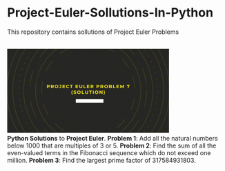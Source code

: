 # Project-Euler-Sollutions-In-Python
This repository contains sollutions of Project Euler Problems

<br>
<img src="https://github.com/deep-santani/Project-Euler-Solutions-In-Python/blob/master/Project-Euler-Problem-7.png">
<br><b>Python Solutions</b> to <b>Project Euler</b>. <b>Problem 1</b>: Add all the natural numbers below 1000 that are multiples of 3 or 5. <b>Problem 2</b>: Find the sum of all the even-valued terms in the Fibonacci sequence which do not exceed one million. <b>Problem 3</b>: Find the largest prime factor of 317584931803.
